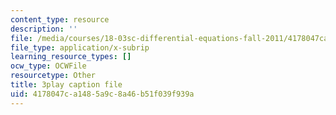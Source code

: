 ```yaml
---
content_type: resource
description: ''
file: /media/courses/18-03sc-differential-equations-fall-2011/4178047ca1485a9c8a46b51f039f939a_3ejfkMHr_DE.vtt
file_type: application/x-subrip
learning_resource_types: []
ocw_type: OCWFile
resourcetype: Other
title: 3play caption file
uid: 4178047c-a148-5a9c-8a46-b51f039f939a
---
```

